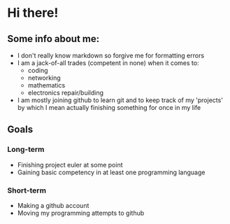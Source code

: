 # Hi there!
## Some info about me:
- I don't really know markdown so forgive me for formatting errors
- I am a jack-of-all trades (competent in none) when it comes to:
    - coding
    - networking
    - mathematics
    - electronics repair/building
- I am mostly joining github to learn git and to keep track of my 'projects' by which I mean actually finishing something for once in my life
## Goals
### Long-term
- Finishing project euler at some point
- Gaining basic competency in at least one programming language
### Short-term
- Making a github account
- Moving my programming attempts to github
